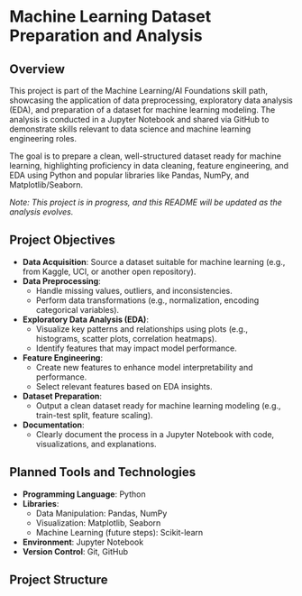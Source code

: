 # Machine Learning Dataset Preparation and Analysis

## Overview
This project is part of the Machine Learning/AI Foundations skill path, showcasing the application of data preprocessing, exploratory data analysis (EDA), and preparation of a dataset for machine learning modeling. The analysis is conducted in a Jupyter Notebook and shared via GitHub to demonstrate skills relevant to data science and machine learning engineering roles.

The goal is to prepare a clean, well-structured dataset ready for machine learning, highlighting proficiency in data cleaning, feature engineering, and EDA using Python and popular libraries like Pandas, NumPy, and Matplotlib/Seaborn.

*Note: This project is in progress, and this README will be updated as the analysis evolves.*

## Project Objectives
- **Data Acquisition**: Source a dataset suitable for machine learning (e.g., from Kaggle, UCI, or another open repository).
- **Data Preprocessing**:
  - Handle missing values, outliers, and inconsistencies.
  - Perform data transformations (e.g., normalization, encoding categorical variables).
- **Exploratory Data Analysis (EDA)**:
  - Visualize key patterns and relationships using plots (e.g., histograms, scatter plots, correlation heatmaps).
  - Identify features that may impact model performance.
- **Feature Engineering**:
  - Create new features to enhance model interpretability and performance.
  - Select relevant features based on EDA insights.
- **Dataset Preparation**:
  - Output a clean dataset ready for machine learning modeling (e.g., train-test split, feature scaling).
- **Documentation**:
  - Clearly document the process in a Jupyter Notebook with code, visualizations, and explanations.

## Planned Tools and Technologies
- **Programming Language**: Python
- **Libraries**:
  - Data Manipulation: Pandas, NumPy
  - Visualization: Matplotlib, Seaborn
  - Machine Learning (future steps): Scikit-learn
- **Environment**: Jupyter Notebook
- **Version Control**: Git, GitHub

## Project Structure
